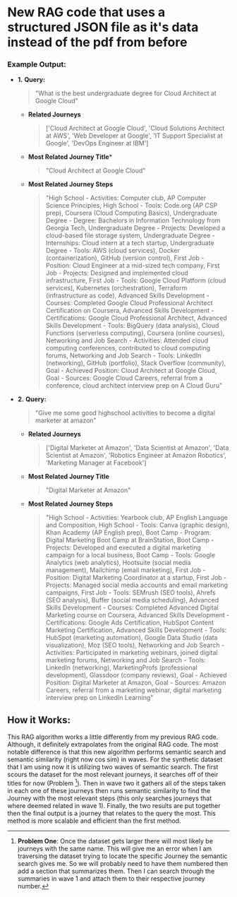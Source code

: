 # New RAG code that uses a structured JSON file as it's data instead of the pdf from before

### Example Output:

- **1.** **Query:**
	> "What is the best undergraduate degree for Cloud Architect at Google Cloud"
	- **Related Journeys**
		> ['Cloud Architect at Google Cloud', 'Cloud Solutions Architect at AWS', 'Web Developer at Google', 'IT Support Specialist at Google', 'DevOps Engineer at IBM']
	- **Most Related Journey Title***
		> "Cloud Architect at Google Cloud"
	- **Most Related Journey Steps**
		> "High School - Activities: Computer club, AP Computer Science Principles, High School - Tools: Code.org (AP CSP prep), Coursera (Cloud Computing Basics), Undergraduate Degree - Degree: Bachelors in Information Technology from Georgia Tech, Undergraduate Degree - Projects: Developed a cloud-based file storage system, Undergraduate Degree - Internships: Cloud intern at a tech startup, Undergraduate Degree - Tools: AWS (cloud services), Docker (containerization), GitHub (version control), First Job - Position: Cloud Engineer at a mid-sized tech company, First Job - Projects: Designed and implemented cloud infrastructure, First Job - Tools: Google Cloud Platform (cloud services), Kubernetes (orchestration), Terraform (infrastructure as code), Advanced Skills Development - Courses: Completed Google Cloud Professional Architect Certification on Coursera, Advanced Skills Development - Certifications: Google Cloud Professional Architect, Advanced Skills Development - Tools: BigQuery (data analysis), Cloud Functions (serverless computing), Coursera (online courses), Networking and Job Search - Activities: Attended cloud computing conferences, contributed to cloud computing forums, Networking and Job Search - Tools: LinkedIn (networking), GitHub (portfolio), Stack Overflow (community), Goal - Achieved Position: Cloud Architect at Google Cloud, Goal - Sources: Google Cloud Careers, referral from a conference, cloud architect interview prep on A Cloud Guru"

- **2.** **Query:**
	> "Give me some good highschool activities to become a digital marketer at amazon"
	- **Related Journeys**
		> ['Digital Marketer at Amazon', 'Data Scientist at Amazon', 'Data Scientist at Amazon', 'Robotics Engineer at Amazon Robotics', 'Marketing Manager at Facebook']
	- **Most Related Journey Title**
		> "Digital Marketer at Amazon"
	- **Most Related Journey Steps**
		> "High School - Activities: Yearbook club, AP English Language and Composition, High School - Tools: Canva (graphic design), Khan Academy (AP English prep), Boot Camp - Program: Digital Marketing Boot Camp at BrainStation, Boot Camp - Projects: Developed and executed a digital marketing campaign for a local business, Boot Camp - Tools: Google Analytics (web analytics), Hootsuite (social media management), Mailchimp (email marketing), First Job - Position: Digital Marketing Coordinator at a startup, First Job - Projects: Managed social media accounts and email marketing campaigns, First Job - Tools: SEMrush (SEO tools), Ahrefs (SEO analysis), Buffer (social media scheduling), Advanced Skills Development - Courses: Completed Advanced Digital Marketing course on Coursera, Advanced Skills Development - Certifications: Google Ads Certification, HubSpot Content Marketing Certification, Advanced Skills Development - Tools: HubSpot (marketing automation), Google Data Studio (data visualization), Moz (SEO tools), Networking and Job Search - Activities: Participated in marketing webinars, joined digital marketing forums, Networking and Job Search - Tools: LinkedIn (networking), MarketingProfs (professional development), Glassdoor (company reviews), Goal - Achieved Position: Digital Marketer at Amazon, Goal - Sources: Amazon Careers, referral from a marketing webinar, digital marketing interview prep on LinkedIn Learning"

## How it Works:

This RAG algorithm works a little differently from my previous RAG code. Although, it definitely extrapolates from the original RAG code. The most notable difference is that this new algorithm performs semantic search and semantic similarity (right now cos sim) in waves. For the synthetic dataset that I am using now it is utilizing two waves of semantic search. The first scours the dataset for the most relevant journeys, it searches off of their titles for now (Problem [^1]). Then in wave two it gathers all of the steps taken in each one of these journeys then runs semantic similarity to find the Journey with the most relevant steps (this only searches journeys that where deemed related in wave 1). Finally, the two results are put together then the final output is a journey that relates to the query the most. This method is more scalable and efficient than the first method.

[^1]: **Problem One**: Once the dataset gets larger there will most likely be journeys with the same name. This will give me an error when I am traversing the dataset trying to locate the specific Journey the semantic search gives me. So we will probably need to have them numbered then add a section that summarizes them. Then I can search through the summaries in wave 1 and attach them to their respective journey number.
